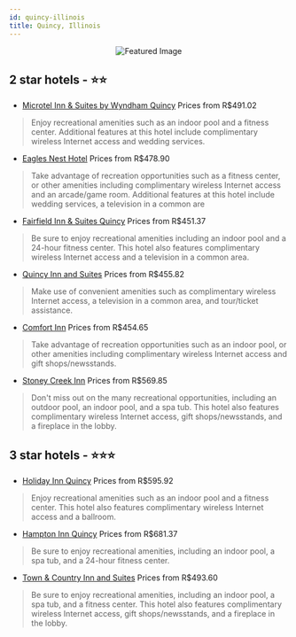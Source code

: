 ```yaml
---
id: quincy-illinois
title: Quincy, Illinois
---
```


<center><img src="https://i.travelapi.com/hotels/2000000/1800000/1790900/1790802/7ed17f92_z.jpg" alt="Featured Image" /></center>


##  2 star hotels - ⭐️⭐️

-    [Microtel Inn & Suites by Wyndham Quincy](https://us.hurb.com/hotels/quincy/microtel-inn-suites-by-wyndham-quincy-JNP-JP748709?cmp=18055) Prices from R$491.02
   > Enjoy recreational amenities such as an indoor pool and a fitness center. Additional features at this hotel include complimentary wireless Internet access and wedding services.
-    [Eagles Nest Hotel](https://us.hurb.com/hotels/quincy/eagles-nest-hotel-JNP-JP795186?cmp=18055) Prices from R$478.90
   > Take advantage of recreation opportunities such as a fitness center, or other amenities including complimentary wireless Internet access and an arcade/game room. Additional features at this hotel include wedding services, a television in a common are
-    [Fairfield Inn & Suites Quincy](https://us.hurb.com/hotels/quincy/fairfield-inn-suites-quincy-JNP-JP047371?cmp=18055) Prices from R$451.37
   > Be sure to enjoy recreational amenities including an indoor pool and a 24-hour fitness center. This hotel also features complimentary wireless Internet access and a television in a common area.
-    [Quincy Inn and Suites](https://us.hurb.com/hotels/quincy/quincy-inn-and-suites-JNP-JP756597?cmp=18055) Prices from R$455.82
   > Make use of convenient amenities such as complimentary wireless Internet access, a television in a common area, and tour/ticket assistance.
-    [Comfort Inn](https://us.hurb.com/hotels/quincy/comfort-inn-JNP-JP047450?cmp=18055) Prices from R$454.65
   > Take advantage of recreation opportunities such as an indoor pool, or other amenities including complimentary wireless Internet access and gift shops/newsstands.
-    [Stoney Creek Inn](https://us.hurb.com/hotels/quincy/stoney-creek-inn-JNP-JP537769?cmp=18055) Prices from R$569.85
   > Don't miss out on the many recreational opportunities, including an outdoor pool, an indoor pool, and a spa tub. This hotel also features complimentary wireless Internet access, gift shops/newsstands, and a fireplace in the lobby.

##  3 star hotels - ⭐️⭐️⭐️

-    [Holiday Inn Quincy](https://us.hurb.com/hotels/quincy/holiday-inn-quincy-JNP-JP287944?cmp=18055) Prices from R$595.92
   > Enjoy recreational amenities such as an indoor pool and a fitness center. This hotel also features complimentary wireless Internet access and a ballroom.
-    [Hampton Inn Quincy](https://us.hurb.com/hotels/quincy/hampton-inn-quincy-JNP-JP218861?cmp=18055) Prices from R$681.37
   > Be sure to enjoy recreational amenities, including an indoor pool, a spa tub, and a 24-hour fitness center.
-    [Town & Country Inn and Suites](https://us.hurb.com/hotels/quincy/town-country-inn-and-suites-JNP-JP147984?cmp=18055) Prices from R$493.60
   > Be sure to enjoy recreational amenities, including an indoor pool, a spa tub, and a fitness center. This hotel also features complimentary wireless Internet access, gift shops/newsstands, and a fireplace in the lobby.
